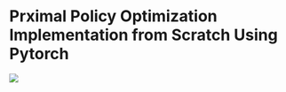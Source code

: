 # Prximal Policy Optimization Implementation from Scratch Using Pytorch

<img src = "https://miro.medium.com/v2/resize:fit:1400/format:webp/1*HNcp0AcTME4WRKqfoDc_dw.png">

